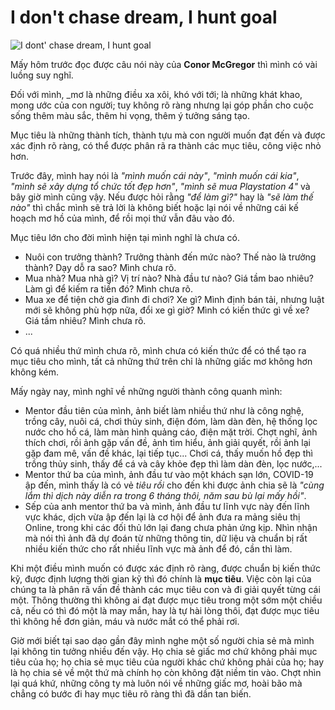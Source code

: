 # I don't chase dream, I hunt goal

![I dont' chase dream, I hunt goal](https://user-images.githubusercontent.com/4539428/80296473-dfa97600-87a5-11ea-93d1-66ff89e0fd27.jpg)

Mấy hôm trước đọc được câu nói này của **Conor McGregor** thì mình có vài luồng suy nghĩ.

Đối với mình, _mơ là những điều xa xôi, khó với tới; là những khát khao, mong ước của con người; tuy không rõ ràng nhưng lại góp phần cho cuộc sống thêm màu sắc, thêm hi vọng, thêm ý tưởng sáng tạo.

Mục tiêu là những thành tích, thành tựu mà con người muốn đạt đến và được xác định rõ ràng, có thể được phân rã ra thành các mục tiêu, công việc nhỏ hơn.

Trước đây, mình hay nói là _"mình muốn cái này"_, _"mình muốn cái kia"_, _"mình sẽ xây dựng tổ chức tốt đẹp hơn"_, _"mình sẽ mua Playstation 4"_ và bây giờ mình cũng vậy. Nếu được hỏi rằng _"để làm gì?"_ hay là _"sẽ làm thế nào"_ thì chắc mình sẽ trả lời là không biết hoặc lại nói về những cái kế hoạch mơ hồ của mình, để rồi mọi thứ vẫn đâu vào đó.

Mục tiêu lớn cho đời mình hiện tại mình nghĩ là chưa có.

- Nuôi con trưởng thành? Trưởng thành đến mức nào? Thế nào là trưởng thành? Dạy dỗ ra sao? Mình chưa rõ.
- Mua nhà? Mua nhà gì? Vị trí nào? Nhà đầu tư nào? Giá tầm bao nhiêu? Làm gì để kiếm ra tiền đó? Mình chưa rõ.
- Mua xe để tiện chở gia đình đi chơi? Xe gì? Mình định bán tải, nhưng luật mới sẽ không phù hợp nữa, đổi xe gì giờ? Mình có kiến thức gì về xe? Giá tầm nhiêu? Mình chưa rõ.
- ...

Có quá nhiều thứ mình chưa rõ, mình chưa có kiến thức để có thể tạo ra mục tiêu cho mình, tất cả những thứ trên chỉ là những giấc mơ không hơn không kém.

Mấy ngày nay, mình nghĩ về những người thành công quanh mình:

- Mentor đầu tiên của mình, ảnh biết làm nhiều thứ như là công nghệ, trồng cây, nuôi cá, chơi thủy sinh, điện đóm, làm dàn đèn, hệ thống lọc nước cho hồ cá, làm màn hình quảng cáo, điện mặt trời. Chợt nghĩ, ảnh thích chơi, rồi ảnh gặp vấn đề, ảnh tìm hiểu, ảnh giải quyết, rồi ảnh lại gặp đam mê, vấn đề khác, lại tiếp tục... Chơi cá, thấy muốn hồ đẹp thì trồng thủy sinh, thấy để cá và cây khỏe đẹp thì làm dàn đèn, lọc nước,...
- Mentor thứ ba của mình, ảnh đầu tư vào một khách sạn lớn, COVID-19 ập đến, mình thấy là có vẻ _tiêu rồi_ cho đến khi được ảnh chia sẽ là _"cùng lắm thì dịch này diễn ra trong 6 tháng thôi, năm sau bù lại mấy hồi"_.
- Sếp của anh mentor thứ ba và mình, ảnh đầu tư lĩnh vực này đến lĩnh vực khác, dịch vừa ập đến lại là cơ hội để ảnh đưa ra mảng siêu thị Online, trong khi các đối thủ lớn lại đang chưa phản ứng kịp. Nhìn nhận mà nói thì ảnh đã dự đoán từ những thông tin, dữ liệu và chuẩn bị rất nhiều kiến thức cho rất nhiều lĩnh vực mà ảnh để đó, cần thì làm.

Khi một điều mình muốn có được xác định rõ ràng, được chuẩn bị kiến thức kỹ, được định lượng thời gian kỹ thì đó chính là **mục tiêu**. Việc còn lại của chúng ta là phân rã vấn đề thành các mục tiêu con và đi giải quyết từng cái một. Thông thường thì không ai đạt được mục tiêu trong một sớm một chiều cả, nếu có thì đó một là may mắn, hay là tự hài lòng thôi, đạt được mục tiêu thì không hề đơn giản, máu và nước mắt có thể phải rơi.

Giờ mới biết tại sao dạo gần đây mình nghe một số người chia sẻ mà mình lại không tin tưởng nhiều đến vậy. Họ chia sẻ giấc mơ chứ không phải mục tiêu của họ; họ chia sẻ mục tiêu của người khác chứ không phải của họ; hay là họ chia sẻ về một thứ mà chính họ còn không đặt niềm tin vào. Chợt nhìn lại quá khứ, những công ty mà luôn nói về những giấc mơ, hoài bão mà chẳng có bước đi hay mục tiêu rõ ràng thì đã dần tan biến.
